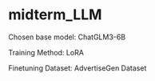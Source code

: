 # midterm_LLM

Chosen base model: ChatGLM3-6B

Training Method: LoRA

Finetuning Dataset: AdvertiseGen Dataset
